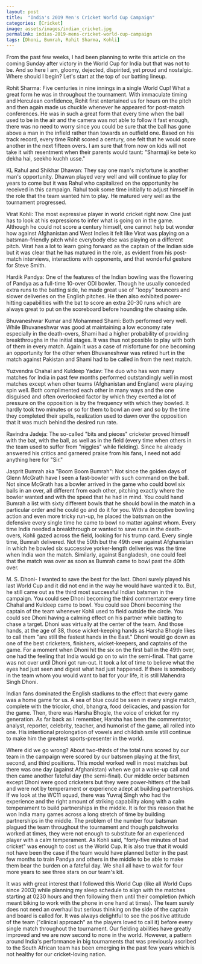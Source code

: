 ```yaml
---
layout: post
title:  "India's 2019 Men's Cricket World Cup Campaign"
categories: [Cricket]
image: assets/images/indian_cricket.jpg
permalink: indias-2019-mens-cricket-world-cup-campaign
tags: [Dhoni, Bumrah, Rohit Sharma, Kohli]
---
```

From the past few weeks, I had been planning to write this article on the coming Sunday after victory in the World Cup for India but that was not to be. And so here I am, gloomy, dejected, dispirited, yet proud and nostalgic. Where should I begin? Let's start at the top of our batting lineup.

Rohit Sharma: Five centuries in nine innings in a single World Cup! What a great form he was in throughout the tournament. With immaculate timing and Herculean confidence, Rohit first entertained us for hours on the pitch and then again made us chuckle whenever he appeared for post-match conferences. He was in such a great form that every time when the ball used to be in the air and the camera was not able to follow it fast enough, there was no need to worry since you could be sure that the ball has gone above a man in the infield rather than towards an outfield one. Based on his track record, every time Rohit scored a century, one felt that he would score another in the next fifteen overs. I am sure that from now on kids will not take it with resentment when their parents would taunt: "Sharmaji ke bete ko dekha hai, seekho kuchh usse."

KL Rahul and Shikhar Dhawan: They say one man's misfortune is another man's opportunity. Dhawan played very well and will continue to play for years to come but it was Rahul who capitalized on the opportunity he received in this campaign. Rahul took some time initially to adjust himself in the role that the team wanted him to play. He matured very well as the tournament progressed.

Virat Kohli: The most expressive player in world cricket right now. One just has to look at his expressions to infer what is going on in the game. Although he could not score a century himself, one cannot help but wonder how against Afghanistan and West Indies it felt like Virat was playing on a batsman-friendly pitch while everybody else was playing on a different pitch. Virat has a lot to learn going forward as the captain of the Indian side but it was clear that he has matured in the role, as evident from his post-match interviews, interactions with opponents, and that wonderful gesture for Steve Smith.

Hardik Pandya: One of the features of the Indian bowling was the flowering of Pandya as a full-time 10-over ODI bowler. Though he usually conceded extra runs to the batting side, he made great use of "loopy" bouncers and slower deliveries on the English pitches. He then also exhibited power-hitting capabilities with the bat to score an extra 20-30 runs which are always great to put on the scoreboard before hounding the chasing side.

Bhuvaneshwar Kumar and Mohammed Shami: Both performed very well. While Bhuvaneshwar was good at maintaining a low economy rate especially in the death-overs, Shami had a higher probability of providing breakthroughs in the initial stages. It was thus not possible to play with both of them in every match. Again it was a case of misfortune for one becoming an opportunity for the other when Bhuvaneshwar was retired hurt in the match against Pakistan and Shami had to be called in from the next match.

Yuzvendra Chahal and Kuldeep Yadav: The duo who has won many matches for India in past few months performed outstandingly well in most matches except when other teams (Afghanistan and England) were playing spin well. Both complimented each other in many ways and the one disguised and often overlooked factor by which they exerted a lot of pressure on the opposition is by the frequency with which they bowled. It hardly took two minutes or so for them to bowl an over and so by the time they completed their spells, realization used to dawn over the opposition that it was much behind the desired run rate.

Ravindra Jadeja: The so-called "bits and pieces" cricketer proved himself with the bat, with the ball, as well as in the field (every time when others in the team used to suffer from "niggles" while fielding). Since he already answered his critics and garnered praise from his fans, I need not add anything here for "Sir."

Jasprit Bumrah aka "Boom Boom Bumrah": Not since the golden days of Glenn McGrath have I seen a fast-bowler with such command on the ball. Not since McGrath has a bowler arrived in the game who could bowl six balls in an over, all different from each other, pitching exactly where the bowler wanted and with the speed that he had in mind. You could hand Bumrah a list with sixty different bowls that he should bowl in the match in a particular order and he could go and do it for you. With a deceptive bowling action and even more tricky run-up, he placed the batsman on the defensive every single time he came to bowl no matter against whom. Every time India needed a breakthrough or wanted to save runs in the death-overs, Kohli gazed across the field, looking for his trump card. Every single time, Bumrah delivered. Not the 50th but the 49th over against Afghanistan in which he bowled six successive yorker-length deliveries was the time when India won the match. Similarly, against Bangladesh, one could feel that the match was over as soon as Bumrah came to bowl past the 40th over.

M. S. Dhoni- I wanted to save the best for the last. Dhoni surely played his last World Cup and it did not end in the way he would have wanted it to. But, he still came out as the third most successful Indian batsman in the campaign. You could see Dhoni becoming the third commentator every time Chahal and Kuldeep came to bowl. You could see Dhoni becoming the captain of the team whenever Kohli used to field outside the circle. You could see Dhoni having a calming effect on his partner while batting to chase a target. Dhoni was virtually at the center of the team. And those hands, at the age of 38, those wicket-keeping hands as Harsha Bhogle likes to call them "are still the fastest hands in the East." Dhoni would go down as one of the best cricketers, finishers, wicket-keepers, and captains of the game. For a moment when Dhoni hit the six on the first ball in the 49th over, one had the feeling that India would go on to win the semi-final. That game was not over until Dhoni got run-out. It took a lot of time to believe what the eyes had just seen and digest what had just happened. If there is somebody in the team whom you would want to bat for your life, it is still Mahendra Singh Dhoni.

Indian fans dominated the English stadiums to the effect that every game was a home game for us. A sea of blue could be seen in every single match, complete with the tricolor, dhol, bhangra, food delicacies, and passion for the game. Then, there was Harsha Bhogle, the voice of cricket for my generation. As far back as I remember, Harsha has been the commentator, analyst, reporter, celebrity, teacher, and humorist of the game, all rolled into one. His intentional prolongation of vowels and childish smile still continue to make him the greatest sports-presenter in the world.

Where did we go wrong? About two-thirds of the total runs scored by our team in the campaign were scored by our batsmen playing at the first, second, and third positions. This model worked well in most matches but there was one day (against Afghanistan) when we got a wake-up call and then came another fateful day (the semi-final). Our middle order batsmen except Dhoni were good cricketers but they were power-hitters of the ball and were not by temperament or experience adept at building partnerships. If we look at the WC11 squad, there was Yuvraj Singh who had the experience and the right amount of striking capability along with a calm temperament to build partnerships in the middle. It is for this reason that he won India many games across a long stretch of time by building partnerships in the middle. The problem of the number four batsman plagued the team throughout the tournament and though patchworks worked at times, they were not enough to substitute for an experienced player with a calm temperament. As Kohli said, "forty-five minutes of bad cricket" was enough to cost us the World Cup. It is also true that it would not have been the case if the team would have planned better in the past few months to train Pandya and others in the middle to be able to make them bear the burden on a fateful day. We shall all have to wait for four more years to see three stars on our team's kit.

It was with great interest that I followed this World Cup (like all World Cups since 2003) while planning my sleep schedule to align with the matches starting at 0230 hours and then following them until their completion (which meant biking to work with the phone in one hand at times). The team surely does not need an overhaul but serious thinking on the side of the captain and board is called for. It was always delightful to see the positive attitude of the team ("clinical approach" as the players loved to call it) before every single match throughout the tournament. Our fielding abilities have greatly improved and we are now second to none in the world. However, a pattern around India's performance in big tournaments that was previously ascribed to the South African team has been emerging in the past few years which is not healthy for our cricket-loving nation.